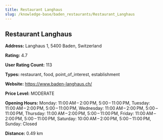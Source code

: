 ```yaml
---
title: Restaurant Langhaus
slug: /knowledge-base/baden_restaurants/Restaurant_Langhaus
---
```


## Restaurant Langhaus

**Address:** Langhaus 1, 5400 Baden, Switzerland

**Rating:** 4.7

**User Rating Count:** 113

**Types:** restaurant, food, point_of_interest, establishment

**Website:** https://www.baden-langhaus.ch/

**Price Level:** MODERATE

**Opening Hours:** Monday: 11:00 AM – 2:00 PM, 5:00 – 11:00 PM, Tuesday: 11:00 AM – 2:00 PM, 5:00 – 11:00 PM, Wednesday: 11:00 AM – 2:00 PM, 5:00 – 11:00 PM, Thursday: 11:00 AM – 2:00 PM, 5:00 – 11:00 PM, Friday: 11:00 AM – 2:00 PM, 5:00 – 11:00 PM, Saturday: 10:00 AM – 2:00 PM, 5:00 – 11:00 PM, Sunday: Closed

**Distance:** 0.49 km